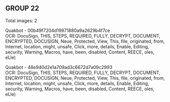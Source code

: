 ## GROUP 22
Total images: 2  

Quakbot - 00b49f7204d19971880a9a2629b4f7ce  
OCR: DocuSign, THIS, STEPS, REQUIRED, FULLY, DECRYPT, DOCUMENT, ENCRYPTED, DOCUSIGN, Neue, Protected, View, This, file, originated, from, Internet, location, might, unsafe, Click, more, details, Enable, Editing, security, Warning, Macros, have, been, disabled, Content, REECE, oles, eLle)  

Quakbot - 48e940d2e1a709ad3c6672d7a09c2993  
OCR: DocuSign, THIS, STEPS, REQUIRED, FULLY, DECRYPT, DOCUMENT, ENCRYPTED, DOCUSIGN, Neue, Protected, View, This, file, originated, from, Internet, location, might, unsafe, Click, more, details, Enable, Editing, security, Warning, Macros, have, been, disabled, Content, REECE, oles, eLle)  

